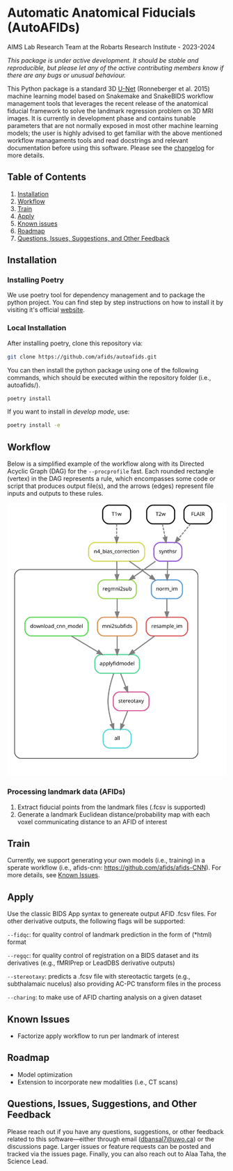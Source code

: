 # Automatic Anatomical Fiducials (AutoAFIDs)
AIMS Lab Research Team at the Robarts Research Institute - 2023-2024

*This package is under active development. It should be stable and reproducible, but please let any of the active contributing members know if there are any bugs or unusual behaviour.*

This Python package is a standard 3D [U-Net](https://arxiv.org/abs/1505.04597) (Ronneberger et al. 2015) machine learning model based on Snakemake and SnakeBIDS workflow management tools that leverages the recent release of the anatomical fiducial framework to solve the landmark regression problem on 3D MRI images. It is currently in development phase and contains tunable parameters that are not normally exposed in most other machine learning models; the user is highly advised to get familiar with the above mentioned workflow managaments tools and read docstrings and relevant documentation before using this software. Please see the [changelog](CHANGELOG.md) for more details. 

## Table of Contents
1. [Installation](#installation)
2. [Workflow](#workflow)
2. [Train](#train)
3. [Apply](#apply)
4. [Known issues](#known-issues)
5. [Roadmap](#roadmap)
6. [Questions, Issues, Suggestions, and Other Feedback](#questions--issues)

## Installation 

### Installing Poetry
We use poetry tool for dependency management and to package the python project. You can find step by step instructions on how to install it by visiting it's official [website](https://python-poetry.org/docs/).

### Local Installation

After installing poetry, clone this repository via:

```bash
git clone https://github.com/afids/autoafids.git
```

You can then install the python package using one of the following commands, which should be executed within the repository folder (i.e., autoafids/).

```bash
poetry install
```
If you want to install in _develop mode_, use:

```bash
poetry install -e
```

## Workflow
Below is a simplified example of the workflow along with its Directed Acyclic Graph (DAG) for the `--procprofile` fast. Each rounded rectangle (vertex) in the DAG represents a rule, which encompasses some code or script that produces output file(s), and the arrows (edges) represent file inputs and outputs to these rules. 

<img src="docs/dag.svg" alt="Workflow DAG" width="600">

### Processing landmark data (AFIDs)
1. Extract fiducial points from the landmark files (.fcsv is supported)
2. Generate a landmark Euclidean distance/probability map with each voxel communicating distance to an AFID of interest

## Train
Currently, we support generating your own models (i.e., training) in a sperate workflow (i.e., afids-cnn: https://github.com/afids/afids-CNN). For more details, see [Known Issues](#known-issues).


## Apply
Use the classic BIDS App syntax to genereate output AFID .fcsv files. For other derivative outputs, the following flags will be supported: 

`--fidqc`: for quality control of landmark prediction in the form of (*html) format

`--regqc`: for quality control of registration on a BIDS dataset and its derivatives (e.g., fMRIPrep or LeadDBS derivative outputs) 

`--stereotaxy`: predicts a .fcsv file with stereotactic targets (e.g., subthalamaic nucelus) also providing AC-PC transform files in the process 

`--charing`: to make use of AFID charting analysis on a given dataset 
  
## Known Issues
- Factorize apply workflow to run per landmark of interest

## Roadmap

- Model optimization
- Extension to incorporate new modalities (i.e., CT scans)

## Questions, Issues, Suggestions, and Other Feedback
Please reach out if you have any questions, suggestions, or other feedback related to this software—either through email (dbansal7@uwo.ca) or the discussions page. Larger issues or feature requests can be posted and tracked via the issues page. Finally, you can also reach out to Alaa Taha, the Science Lead.
